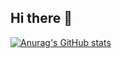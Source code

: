 ## Hi there 👋
[![Anurag's GitHub stats](https://github-readme-stats.vercel.app/api?username=Younglar-Han)](https://github.com/anuraghazra/github-readme-stats)

<!--
**Younglar-Han/Younglar-Han** is a ✨ _special_ ✨ repository because its `README.md` (this file) appears on your GitHub profile.

Here are some ideas to get you started:

- 🔭 I’m currently working on ...
- 🌱 I’m currently learning ...
- 👯 I’m looking to collaborate on ...
- 🤔 I’m looking for help with ...
- 💬 Ask me about ...
- 📫 How to reach me: ...
- 😄 Pronouns: ...
- ⚡ Fun fact: ...
-->
